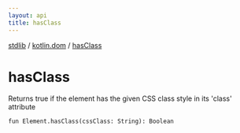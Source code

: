 ```yaml
---
layout: api
title: hasClass
---
```

[stdlib](../index.html) / [kotlin.dom](index.html) / [hasClass](hasClass.html)

# hasClass
Returns true if the element has the given CSS class style in its 'class' attribute
```
fun Element.hasClass(cssClass: String): Boolean
```
